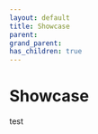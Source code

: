 ```yaml
---
layout: default
title: Showcase
parent: 
grand_parent: 
has_children: true
---
```


# Showcase

test
